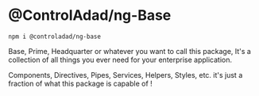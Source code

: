 # @ControlAdad/ng-Base

`npm i @controladad/ng-base`

Base, Prime, Headquarter or whatever you want to call this package,
It's a collection of all things you ever need for your enterprise application.

Components, Directives, Pipes, Services, Helpers, Styles, etc. it's just a fraction
of what this package is capable of !


